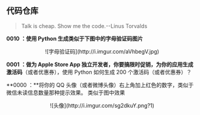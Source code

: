 ## 代码仓库 ##

> Talk is cheap. Show me the code.--Linus Torvalds

**0010 ：**使用 Python 生成类似于下图中的**字母验证码图片**

<center>![字母验证码](http://i.imgur.com/aVhbegV.jpg)</center>


**0001 ：**做为 Apple Store App 独立开发者，你要搞限时促销，为你的应用**生成激活码**（或者优惠券），使用 Python 如何生成 200 个激活码（或者优惠券）？

**0000 ：**将你的 QQ 头像（或者微博头像）右上角加上红色的数字，类似于微信未读信息数量那种提示效果。
类似于图中效果

<center>![头像](http://i.imgur.com/sg2dkuY.png?1)</center>




